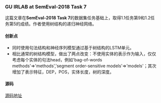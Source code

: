 ### GU IRLAB at SemEval-2018 Task 7
这篇文章在**SemEval-2018 Task 7**的数据集任务基础上，取得1.1任务第9和1.2任务第5的成绩。作者使用树结构的递归神经网络。
#### 创新点
- 同时使用句法结构和神经序列模型通过基于树结构的LSTM单元。
- 相比通常的树结构模型，做出了两点改变：不使用实体的表示作为输入，仅仅考虑每个实体的句法head，例如'bag-of-words methods'=>'methods','segment order-sensitive models'=>'models'；其次增加了表示特征，DEP，POS，实体长度，树的深度。
#### 源码
[源码地址](https://github.com/Georgetown-IR-Lab/semeval2018-task7)